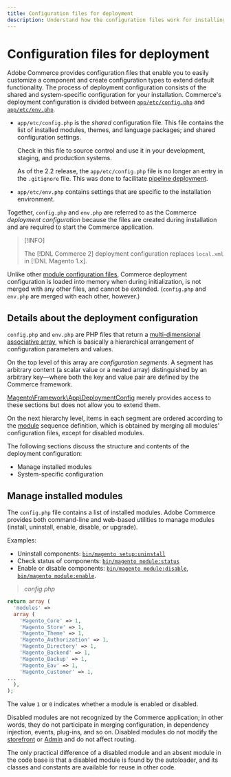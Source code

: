 ```yaml
---
title: Configuration files for deployment
description: Understand how the configuration files work for installing the Commerce application.
---
```


# Configuration files for deployment

Adobe Commerce provides configuration files that enable you to easily customize a component and create configuration types to extend default functionality. The process of deployment configuration consists of the shared and system-specific configuration for your installation. Commerce's deployment configuration is divided between [`app/etc/config.php`](../reference/config-reference-configphp.md) and [`app/etc/env.php`](../reference/config-reference-envphp.md).

- `app/etc/config.php` is the _shared_ configuration file.
  This file contains the list of installed modules, themes, and language packages; and shared configuration settings.

  Check in this file to source control and use it in your development, staging, and production systems.

  As of the 2.2 release, the `app/etc/config.php` file is no longer an entry in the `.gitignore` file.
  This was done to facilitate [pipeline deployment](../deployment/technical-details.md).

- `app/etc/env.php` contains settings that are specific to the installation environment.

Together, `config.php` and `env.php` are referred to as the Commerce _deployment configuration_ because the files are created during installation and are required to start the Commerce application.

>[!INFO]
>
>The [!DNL Commerce 2] deployment configuration replaces `local.xml` in [!DNL Magento 1.x].

Unlike other [module configuration files](../reference/module-files.md), Commerce deployment configuration is loaded into memory when during initialization, is not merged with any other files, and cannot be extended. (`config.php` and `env.php` are merged with each other, however.)

## Details about the deployment configuration

`config.php` and `env.php` are PHP files that return a [multi-dimensional associative array](https://www.w3schools.com:443/php/php_arrays.asp), which is basically a hierarchical arrangement of configuration parameters and values.

On the top level of this array are _configuration segments_. A segment has arbitrary content (a scalar value or a nested array) distinguished by an arbitrary key—where both the key and value pair are defined by the Commerce framework.

[Magento\Framework\App\DeploymentConfig](https://github.com/magento/magento2/blob/2.4/lib/internal/Magento/Framework/App/DeploymentConfig.php) merely provides access to these sections but does not allow you to extend them.

On the next hierarchy level, items in each segment are ordered according to the [module](https://glossary.magento.com/module) sequence definition, which is obtained by merging all modules' configuration files, except for disabled modules.

The following sections discuss the structure and contents of the deployment configuration:

- Manage installed modules
- System-specific configuration

## Manage installed modules

The `config.php` file contains a list of installed modules. Adobe Commerce provides both command-line and web-based utilities to manage modules (install, uninstall, enable, disable, or upgrade).

Examples:

- Uninstall components: [`bin/magento setup:uninstall`](https://devdocs.magento.com/guides/v2.4/install-gde/install/cli/install-cli-uninstall.html)
- Check status of components: [`bin/magento module:status`](https://devdocs.magento.com/guides/v2.4/reference/cli/magento.html#modulestatus)
- Enable or disable components: [`bin/magento module:disable`](https://devdocs.magento.com/guides/v2.4/install-gde/install/cli/install-cli-subcommands-enable.html#instgde-cli-subcommands-enable-disable), [`bin/magento module:enable`](https://devdocs.magento.com/guides/v2.4/install-gde/install/cli/install-cli-subcommands-enable.html#instgde-cli-subcommands-enable-disable).

> _config.php_

```php
return array (
  'modules' =>
  array (
    'Magento_Core' => 1,
    'Magento_Store' => 1,
    'Magento_Theme' => 1,
    'Magento_Authorization' => 1,
    'Magento_Directory' => 1,
    'Magento_Backend' => 1,
    'Magento_Backup' => 1,
    'Magento_Eav' => 1,
    'Magento_Customer' => 1,
...
  ),
);
```

The value `1` or `0` indicates whether a module is enabled or disabled.

Disabled modules are not recognized by the Commerce application; in other words, they do not participate in merging configuration, in dependency injection, events, plug-ins, and so on. Disabled modules do not modify the [storefront](https://glossary.magento.com/storefront) or [Admin](https://glossary.magento.com/admin) and do not affect routing.

The only practical difference of a disabled module and an absent module in the code base is that a disabled module is found by the autoloader, and its classes and constants are available for reuse in other code.
